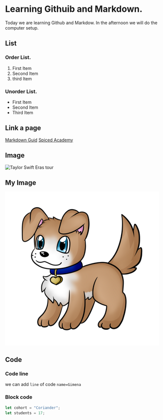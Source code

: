 # Learning Githuib and Markdown.

Today we are learning Github and Markdow. In the afternoon we will do the computer setup.


## List

### Order List.
1. First Item
2. Second Item
3. third Item

### Unorder List.
- First Item
- Second Item
- Third Item


## Link a page
[Markdown Guid](https://www.markdownguide.org/cheat-sheet/)
[Spiced Academy](https://www.spiced-academy.com/en)


## Image
![Taylor Swift Eras tour](https://upload.wikimedia.org/wikipedia/en/3/33/The_Eras_Tour_poster.jpg)

## My Image
![Dog](./Perro2.png)


## Code

### Code line
we can add `line` of code `name=Gimena`


### Block code

```js
let cohort = "Coriander";
let students = 17;
```











